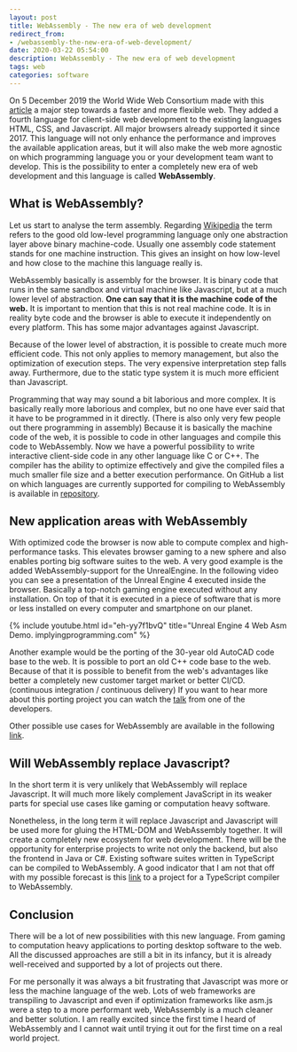 ```yaml
---
layout: post
title: WebAssembly - The new era of web development
redirect_from:
- /webassembly-the-new-era-of-web-development/
date: 2020-03-22 05:54:00
description: WebAssembly - The new era of web development
tags: web
categories: software
---
```


On 5 December 2019 the World Wide Web Consortium made with this [article](https://www.w3.org/2019/12/pressrelease-wasm-rec.html.en) a major step towards a faster and more flexible web. They added a fourth language for client-side web development to the existing languages HTML, CSS, and Javascript. All major browsers already supported it since 2017. This language will not only enhance the performance and improves the available application areas, but it will also make the web more agnostic on which programming language you or your development team want to develop. This is the possibility to enter a completely new era of web development and this language is called **WebAssembly**.

## What is WebAssembly?

Let us start to analyse the term assembly. Regarding [Wikipedia](https://en.wikipedia.org/wiki/Assembly_language) the term refers to the good old low-level programming language only one abstraction layer above binary machine-code. Usually one assembly code statement stands for one machine instruction. This gives an insight on how low-level and how close to the machine this language really is.

WebAssembly basically is assembly for the browser. It is binary code that runs in the same sandbox and virtual machine like Javascript, but at a much lower level of abstraction. **One can say that it is the machine code of the web.** It is important to mention that this is not real machine code. It is in reality byte code and the browser is able to execute it independently on every platform. This has some major advantages against Javascript.

Because of the lower level of abstraction, it is possible to create much more efficient code. This not only applies to memory management, but also the optimization of execution steps. The very expensive interpretation step falls away. Furthermore, due to the static type system it is much more efficient than Javascript.

Programming that way may sound a bit laborious and more complex. It is basically really more laborious and complex, but no one have ever said that it have to be programmed in it directly. (There is also only very few people out there programming in assembly) Because it is basically the machine code of the web, it is possible to code in other languages and compile this code to WebAssembly. Now we have a powerful possibility to write interactive client-side code in any other language like C or C++. The compiler has the ability to optimize effectively and give the compiled files a much smaller file size and a better execution performance. On GitHub a list on which languages are currently supported for compiling to WebAssembly is available in [repository](https://github.com/appcypher/awesome-wasm-langs).

## New application areas with WebAssembly

With optimized code the browser is now able to compute complex and high-performance tasks. This elevates browser gaming to a new sphere and also enables porting big software suites to the web. A very good example is the added WebAssembly-support for the UnrealEngine. In the following video you can see a presentation of the Unreal Engine 4 executed inside the browser. Basically a top-notch gaming engine executed without any installation. On top of that it is executed in a piece of software that is more or less installed on every computer and smartphone on our planet.

{% include youtube.html id="eh-yy7f1bvQ" title="Unreal Engine 4 Web Asm Demo. implyingprogramming.com" %}

Another example would be the porting of the 30-year old AutoCAD code base to the web. It is possible to port an old C++ code base to the web. Because of that it is possible to benefit from the web's advantages like better a completely new customer target market or better CI/CD. (continuous integration / continuous delivery) If you want to hear more about this porting project you can watch the [talk](https://www.infoq.com/presentations/autocad-webassembly/?utm_source=presentations&utm_medium=ny&utm_campaign=qcon) from one of the developers.

Other possible use cases for WebAssembly are available in the following [link](https://webassembly.org/docs/use-cases/).

## Will WebAssembly replace Javascript?

In the short term it is very unlikely that WebAssembly will replace Javascript. It will much more likely complement JavaScript in its weaker parts for special use cases like gaming or computation heavy software.

Nonetheless, in the long term it will replace Javascript and Javascript will be used more for gluing the HTML-DOM and WebAssembly together. It will create a completely new ecosystem for web development. There will be the opportunity for enterprise projects to write not only the backend, but also the frontend in Java or C#. Existing software suites written in TypeScript can be compiled to WebAssembly. A good indicator that I am not that off with my possible forecast is this [link](https://docs.assemblyscript.org/details/compiler) to a project for a TypeScript compiler to WebAssembly.

## Conclusion

There will be a lot of new possibilities with this new language. From gaming to computation heavy applications to porting desktop software to the web. All the discussed approaches are still a bit in its infancy, but it is already well-received and supported by a lot of projects out there.

For me personally it was always a bit frustrating that Javascript was more or less the machine language of the web. Lots of web frameworks are transpiling to Javascript and even if optimization frameworks like asm.js were a step to a more performant web, WebAssembly is a much cleaner and better solution. I am really excited since the first time I heard of WebAssembly and I cannot wait until trying it out  for the first time on a real world project.

